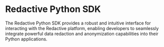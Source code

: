 # Redactive Python SDK

The Redactive Python SDK provides a robust and intuitive interface for interacting with the Redactive platform, enabling developers to seamlessly integrate powerful data redaction and anonymization capabilities into their Python applications.
